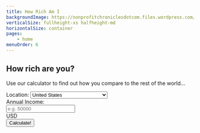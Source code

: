```yaml
---
title: How Rich Am I
backgroundImage: https://nonprofitchroniclesdotcom.files.wordpress.com/2015/06/money1.jpg
verticalSize: fullheight-xs halfheight-md
horizontalSize: container
pages:
    - home
menuOrder: 6
---
```

<div class="col-xs-12">

## How rich are you?

<div class="row">
<div class="col-sm-8 col-sm-offset-2">

Use our calculator to find out how you compare to the rest of the world...

</div>
</div>


<div class="row">
<form class="form form-inline col-xs-12">
<div class="form-group">
<label for="exampleInputName2">Location:</label>
<select name="location" class="form-control">
<option value="AFG">Afghanistan</option>
<option value="ALB">Albania</option>
<option value="DZA">Algeria</option>
<option value="AGO">Angola</option>
<option value="ATG">Antigua and Barbuda</option>
<option value="ARG">Argentina</option>
<option value="ARM">Armenia</option>
<option value="ABW">Aruba</option>
<option value="AUS">Australia</option>
<option value="AUT">Austria</option>
<option value="AZE">Azerbaijan</option>
<option value="BHS">Bahamas, The</option>
<option value="BHR">Bahrain</option>
<option value="BGD">Bangladesh</option>
<option value="BRB">Barbados</option>
<option value="BLR">Belarus</option>
<option value="BEL">Belgium</option>
<option value="BLZ">Belize</option>
<option value="BEN">Benin</option>
<option value="BMU">Bermuda</option>
<option value="BTN">Bhutan</option>
<option value="BOL">Bolivia</option>
<option value="BIH">Bosnia and Herzegovina</option>
<option value="BWA">Botswana</option>
<option value="BRA">Brazil</option>
<option value="BRN">Brunei Darussalam</option>
<option value="BGR">Bulgaria</option>
<option value="BFA">Burkina Faso</option>
<option value="BDI">Burundi</option>
<option value="CPV">Cabo Verde</option>
<option value="KHM">Cambodia</option>
<option value="CMR">Cameroon</option>
<option value="CAN">Canada</option>
<option value="CYM">Cayman Islands</option>
<option value="CAF">Central African Republic</option>
<option value="TCD">Chad</option>
<option value="CHL">Chile</option>
<option value="CHN">China</option>
<option value="COL">Colombia</option>
<option value="COM">Comoros</option>
<option value="COG">Congo, Rep.</option>
<option value="CRI">Costa Rica</option>
<option value="CIV">Cote d'Ivoire</option>
<option value="HRV">Croatia</option>
<option value="CUB">Cuba</option>
<option value="CUW">Curacao</option>
<option value="CYP">Cyprus</option>
<option value="CZE">Czech Republic</option>
<option value="DNK">Denmark</option>
<option value="DJI">Djibouti</option>
<option value="DMA">Dominica</option>
<option value="DOM">Dominican Republic</option>
<option value="ECU">Ecuador</option>
<option value="EGY">Egypt, Arab Rep.</option>
<option value="SLV">El Salvador</option>
<option value="GNQ">Equatorial Guinea</option>
<option value="ERI">Eritrea</option>
<option value="EST">Estonia</option>
<option value="ETH">Ethiopia</option>
<option value="FJI">Fiji</option>
<option value="FIN">Finland</option>
<option value="FRA">France</option>
<option value="GAB">Gabon</option>
<option value="GMB">Gambia, The</option>
<option value="GEO">Georgia</option>
<option value="DEU">Germany</option>
<option value="GHA">Ghana</option>
<option value="GRC">Greece</option>
<option value="GRD">Grenada</option>
<option value="GTM">Guatemala</option>
<option value="GIN">Guinea</option>
<option value="GNB">Guinea-Bissau</option>
<option value="GUY">Guyana</option>
<option value="HTI">Haiti</option>
<option value="HND">Honduras</option>
<option value="HKG">Hong Kong SAR, China</option>
<option value="HUN">Hungary</option>
<option value="ISL">Iceland</option>
<option value="IND">India</option>
<option value="IDN">Indonesia</option>
<option value="IRN">Iran, Islamic Rep.</option>
<option value="IRQ">Iraq</option>
<option value="IRL">Ireland</option>
<option value="ISR">Israel</option>
<option value="ITA">Italy</option>
<option value="JAM">Jamaica</option>
<option value="JPN">Japan</option>
<option value="JOR">Jordan</option>
<option value="KAZ">Kazakhstan</option>
<option value="KEN">Kenya</option>
<option value="KIR">Kiribati</option>
<option value="KOR">Korea, Rep.</option>
<option value="KWT">Kuwait</option>
<option value="KGZ">Kyrgyz Republic</option>
<option value="LAO">Lao PDR</option>
<option value="LVA">Latvia</option>
<option value="LBN">Lebanon</option>
<option value="LSO">Lesotho</option>
<option value="LBR">Liberia</option>
<option value="LBY">Libya</option>
<option value="LTU">Lithuania</option>
<option value="LUX">Luxembourg</option>
<option value="MAC">Macao SAR, China</option>
<option value="MKD">Macedonia, FYR</option>
<option value="MDG">Madagascar</option>
<option value="MWI">Malawi</option>
<option value="MYS">Malaysia</option>
<option value="MDV">Maldives</option>
<option value="MLI">Mali</option>
<option value="MLT">Malta</option>
<option value="MHL">Marshall Islands</option>
<option value="MRT">Mauritania</option>
<option value="MUS">Mauritius</option>
<option value="MEX">Mexico</option>
<option value="FSM">Micronesia, Fed. Sts.</option>
<option value="MDA">Moldova</option>
<option value="MNG">Mongolia</option>
<option value="MNE">Montenegro</option>
<option value="MAR">Morocco</option>
<option value="MOZ">Mozambique</option>
<option value="MMR">Myanmar</option>
<option value="NAM">Namibia</option>
<option value="NPL">Nepal</option>
<option value="NLD">Netherlands</option>
<option value="NZL">New Zealand</option>
<option value="NIC">Nicaragua</option>
<option value="NER">Niger</option>
<option value="NGA">Nigeria</option>
<option value="NOR">Norway</option>
<option value="OMN">Oman</option>
<option value="PAK">Pakistan</option>
<option value="PLW">Palau</option>
<option value="PAN">Panama</option>
<option value="PNG">Papua New Guinea</option>
<option value="PRY">Paraguay</option>
<option value="PER">Peru</option>
<option value="PHL">Philippines</option>
<option value="POL">Poland</option>
<option value="PRT">Portugal</option>
<option value="PRI">Puerto Rico</option>
<option value="QAT">Qatar</option>
<option value="ROU">Romania</option>
<option value="RUS">Russian Federation</option>
<option value="RWA">Rwanda</option>
<option value="WSM">Samoa</option>
<option value="SMR">San Marino</option>
<option value="STP">Sao Tome and Principe</option>
<option value="SAU">Saudi Arabia</option>
<option value="SEN">Senegal</option>
<option value="SRB">Serbia</option>
<option value="SYC">Seychelles</option>
<option value="SLE">Sierra Leone</option>
<option value="SGP">Singapore</option>
<option value="SXM">Sint Maarten (Dutch part)</option>
<option value="SVK">Slovak Republic</option>
<option value="SVN">Slovenia</option>
<option value="SLB">Solomon Islands</option>
<option value="SOM">Somalia</option>
<option value="ZAF">South Africa</option>
<option value="ESP">Spain</option>
<option value="LKA">Sri Lanka</option>
<option value="KNA">St. Kitts and Nevis</option>
<option value="LCA">St. Lucia</option>
<option value="VCT">St. Vincent and the Grenadines</option>
<option value="SDN">Sudan</option>
<option value="SUR">Suriname</option>
<option value="SWZ">Swaziland</option>
<option value="SWE">Sweden</option>
<option value="CHE">Switzerland</option>
<option value="SYR">Syrian Arab Republic</option>
<option value="TWN">Taiwan</option>
<option value="TJK">Tajikistan</option>
<option value="TZA">Tanzania</option>
<option value="THA">Thailand</option>
<option value="TLS">Timor-Leste</option>
<option value="TGO">Togo</option>
<option value="TON">Tonga</option>
<option value="TTO">Trinidad and Tobago</option>
<option value="TUN">Tunisia</option>
<option value="TUR">Turkey</option>
<option value="TKM">Turkmenistan</option>
<option value="TCA">Turks and Caicos Islands</option>
<option value="TUV">Tuvalu</option>
<option value="UGA">Uganda</option>
<option value="UKR">Ukraine</option>
<option value="ARE">United Arab Emirates</option>
<option value="GBR">United Kingdom</option>
<option value="USA" selected="">United States</option>
<option value="URY">Uruguay</option>
<option value="UZB">Uzbekistan</option>
<option value="VUT">Vanuatu</option>
<option value="VEN">Venezuela, RB</option>
<option value="VNM">Vietnam</option>
<option value="YEM">Yemen, Rep.</option>
</select>
</div>
<div class="form-group">
<label for="income">Annual Income:</label>
<div class="input-group">
<div class="input-group-addon" id="currency-symbol"><i class="fa fa-usd"></i></div>
<input type="text" class="form-control" placeholder="e.g. 50000">
<div class="input-group-addon" id="currency">USD</div>
</div>
</div>
<button type="submit" class="btn btn-default"><i class="fa fa-calculator"></i> Calculate!</button>
</form>
</div>




</div>
